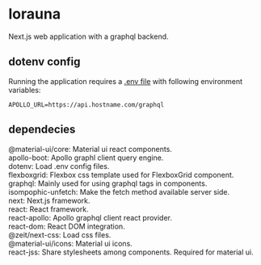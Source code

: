 # lorauna

Next.js web application with a graphql backend.

## dotenv config

Running the application requires a [.env file](https://github.com/motdotla/dotenv) with following environment variables:

```
APOLLO_URL=https://api.hostname.com/graphql
```

## dependecies

@material-ui/core: Material ui react components.  
apollo-boot: Apollo graphl client query engine.  
dotenv: Load .env config files.  
flexboxgrid: Flexbox css template used for FlexboxGrid component.  
graphql: Mainly used for using graphql tags in components.  
isompophic-unfetch: Make the fetch method available server side.  
next: Next.js framework.  
react: React framework.  
react-apollo: Apollo graphql client react provider.  
react-dom: React DOM integration.  
@zeit/next-css: Load css files.  
@material-ui/icons: Material ui icons.  
react-jss: Share stylesheets among components. Required for material ui.  